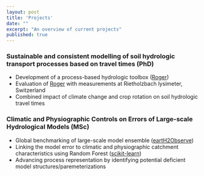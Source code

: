 ```yaml
---
layout: post
title: 'Projects'
date: ""
excerpt: "An overview of current projects"
published: true
---
```

### Sustainable and consistent modelling of soil hydrologic transport processes based on travel times (PhD)
- Development of a process-based hydrologic toolbox ([Roger](https://github.com/Hydrology-IFH/roger/))
- Evaluation of [Roger](https://github.com/Hydrology-IFH/roger/) with measurements at Rietholzbach lysimeter, Switzerland
- Combined impact of climate change and crop rotation on soil hydrologic travel times


### Climatic and Physiographic Controls on Errors of Large-scale Hydrological Models (MSc)
- Global benchmarking of large-scale model ensemble ([eartH2Observe](https://wci.earth2observe.eu/portal/))
- Linking the model error to climatic and physiographic catchment characteristics using Random Forest ([scikit-learn](https://scikit-learn.org/stable/))
- Advancing process representation by identifying potential deficient model structures/paremeterizations
